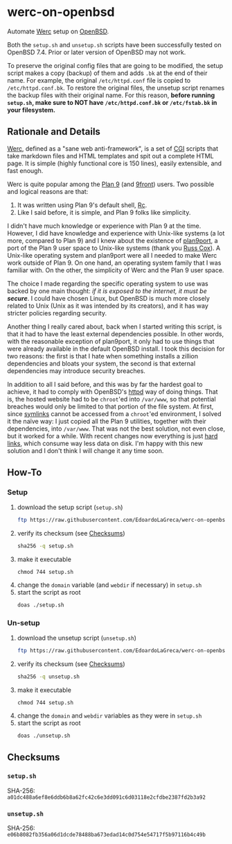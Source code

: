 # werc-on-openbsd

Automate [Werc](http://werc.cat-v.org/) setup on [OpenBSD](https://www.openbsd.org/).

Both the `setup.sh` and `unsetup.sh` scripts have been successfully tested on OpenBSD 7.4. Prior or later version of OpenBSD may not work.

To preserve the original config files that are going to be modified, the setup script makes a copy (backup) of them and adds `.bk` at the end of their name. For example, the original `/etc/httpd.conf` file is copied to `/etc/httpd.conf.bk`. To restore the original files, the unsetup script renames the backup files with their original name. For this reason, **before running `setup.sh`, make sure to NOT have `/etc/httpd.conf.bk` or `/etc/fstab.bk` in your filesystem.**

## Rationale and Details

[Werc](http://werc.cat-v.org/), defined as a "sane web anti-framework", is a set of [CGI](https://en.wikipedia.org/wiki/Common_Gateway_Interface) scripts that take markdown files and HTML templates and spit out a complete HTML page. It is simple (highly functional core is 150 lines), easily extensible, and fast enough.

Werc is quite popular among the [Plan 9](https://en.wikipedia.org/wiki/Plan_9_from_Bell_Labs) (and [9front](https://9front.org/)) users. Two possible and logical reasons are that:

1. It was written using Plan 9's default shell, [Rc](https://p9f.org/sys/doc/rc.html).
2. Like I said before, it is simple, and Plan 9 folks like simplicity.

I didn't have much knowledge or experience with Plan 9 at the time. However, I did have knowledge and experience with Unix-like systems (a lot more, compared to Plan 9) and I knew about the existence of [plan9port](https://9fans.github.io/plan9port/), a port of the Plan 9 user space to Unix-like systems (thank you [Russ Cox](https://swtch.com/~rsc/)). A Unix-like operating system and plan9port were all I needed to make Werc work outside of Plan 9. On one hand, an operating system family that I was familiar with. On the other, the simplicity of Werc and the Plan 9 user space.

The choice I made regarding the specific operating system to use was backed by one main thought: *if it is exposed to the internet, it must be **secure***. I could have chosen Linux, but OpenBSD is much more closely related to Unix (Unix as it was intended by its creators), and it has way stricter policies regarding security.

Another thing I really cared about, back when I started writing this script, is that it had to have the least external dependencies possible. In other words, with the reasonable exception of plan9port, it only had to use things that were already available in the default OpenBSD install. I took this decision for two reasons: the first is that I hate when something installs a zillion dependencies and bloats your system, the second is that external dependencies may introduce security breaches.

In addition to all I said before, and this was by far the hardest goal to achieve, it had to comply with OpenBSD's [httpd](https://man.openbsd.org/httpd) way of doing things. That is, the hosted website had to be `chroot`'ed into `/var/www`, so that potential breaches would only be limited to that portion of the file system. At first, since [symlinks](https://en.wikipedia.org/wiki/Symbolic_link) cannot be accessed from a `chroot`'ed environment, I solved it the naïve way: I just copied all the Plan 9 utilities, together with their dependencies, into `/var/www`. That was not the best solution, not even close, but it worked for a while. With recent changes now everything is just [hard links](https://en.wikipedia.org/wiki/Hard_link), which consume way less data on disk. I'm happy with this new solution and I don't think I will change it any time soon.

## How-To

### Setup

 1. download the setup script (`setup.sh`)
    ```sh
    ftp https://raw.githubusercontent.com/EdoardoLaGreca/werc-on-openbsd/main/setup.sh
    ```
 2. verify its checksum (see [Checksums](#checksums))
    ```sh
    sha256 -q setup.sh
    ```
 3. make it executable
    ```
    chmod 744 setup.sh
    ```
 4. change the `domain` variable (and `webdir` if necessary) in `setup.sh`
 5. start the script as root
    ```sh
    doas ./setup.sh
    ```

### Un-setup

 1. download the unsetup script (`unsetup.sh`)
    ```sh
    ftp https://raw.githubusercontent.com/EdoardoLaGreca/werc-on-openbsd/main/unsetup.sh
    ```
 2. verify its checksum (see [Checksums](#checksums))
    ```sh
    sha256 -q unsetup.sh
    ```
 3. make it executable
    ```
    chmod 744 setup.sh
    ```
 4. change the `domain` and `webdir` variables as they were in `setup.sh`
 5. start the script as root
    ```sh
    doas ./unsetup.sh
    ```

## Checksums

### `setup.sh`

SHA-256: `a01dc488a6ef8e6ddb6b8a62fc42c6e3dd091c6d03118e2cfdbe2387fd2b3a92`

### `unsetup.sh`

SHA-256: `e06b8082fb356a06d1dcde78488ba673edad14c0d754e54717f5b97116b4c49b`
